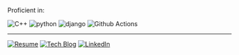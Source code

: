 Proficient in: 

![C++](https://img.shields.io/badge/C%2B%2B-00599C?logo=c%2B%2B)
![python](https://img.shields.io/badge/python-3776AB?logo=python&logoColor=white)
![django](https://img.shields.io/badge/django-092E20?logo=django)
![Github Actions](https://img.shields.io/badge/GitHub_Actions-2088FF?logo=github-actions&logoColor=white)

---

[![Resume](https://img.shields.io/badge/resume-black?logo=notion&logoColor=white)](https://bit.ly/seonghyeon)
[![Tech Blog](https://img.shields.io/badge/tech_blog-black?logo=github)](https://sh-cho.github.io/)
[![LinkedIn](https://img.shields.io/badge/LinkedIn-blue?logo=linkedin)](https://www.linkedin.com/in/seonghyeoncho/)
